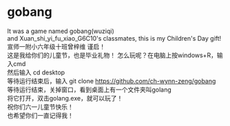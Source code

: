 # gobang
It was a game named gobang(wuziqi)  
and Xuan_shi_yi_fu_xiao_G6C10's classmates, this is my Children's Day gift!  
宣师一附小六年级十班曾梓维 谨启！  
这是我给你们的儿童节，也是毕业礼物！
怎么玩呢？在电脑上按windows+R，输入cmd  
然后输入 cd desktop  
等待运行结束后，输入 git clone https://github.com/ch-wynn-zeng/gobang  
等待运行结束，关掉窗口，看到桌面上有一个文件夹叫golang  
将它打开，双击golang.exe，就可以玩了！  
祝你们六一儿童节快乐！  
也希望你们一直记得我！  
